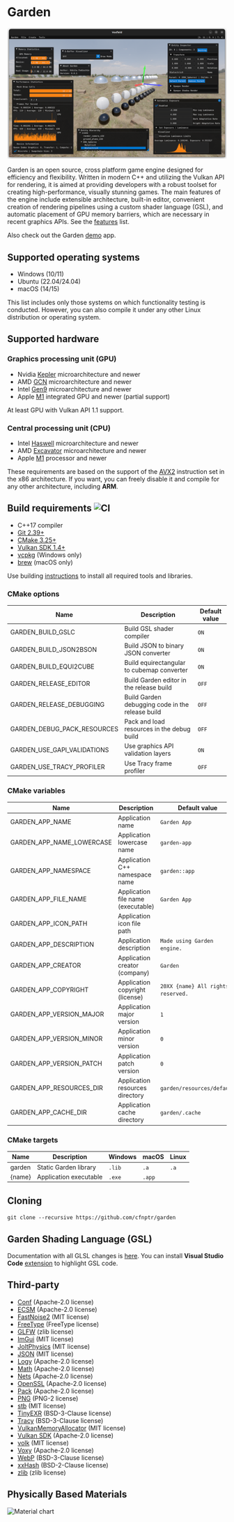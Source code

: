 # Garden

![Engine screenshot](docs/engine-screenshot.png)

Garden is an open source, cross platform game engine designed for efficiency and flexibility. Written in 
modern C++ and utilizing the Vulkan API for rendering, it is aimed at providing developers with a robust 
toolset for creating high-performance, visually stunning games. The main features of the engine include 
extensible architecture, built-in editor, convenient creation of rendering pipelines using a custom 
shader language (GSL), and automatic placement of GPU memory barriers, which are necessary in recent 
graphics APIs. See the [features](FEATURES.md) list.

Also check out the Garden [demo](https://github.com/cfnptr/garden-demo) app.

## Supported operating systems

* Windows (10/11)
* Ubuntu (22.04/24.04)
* macOS (14/15)

This list includes only those systems on which functionality testing is conducted.
However, you can also compile it under any other Linux distribution or operating system.

## Supported hardware

### Graphics processing unit (GPU)

* Nvidia [Kepler](https://en.wikipedia.org/wiki/Kepler_(microarchitecture)) microarchitecture and newer
* AMD [GCN](https://en.wikipedia.org/wiki/Graphics_Core_Next) microarchitecture and newer
* Intel [Gen9](https://en.wikichip.org/wiki/intel/microarchitectures/gen9) microarchitecture and newer
* Apple [M1](https://en.wikipedia.org/wiki/Apple_M1) integrated GPU and newer (partial support)

At least GPU with Vulkan API 1.1 support.

### Central processing unit (CPU)

* Intel [Haswell](https://en.wikipedia.org/wiki/Haswell_(microarchitecture)) microarchitecture and newer
* AMD [Excavator](https://en.wikipedia.org/wiki/Excavator_(microarchitecture)) microarchitecture and newer
* Apple [M1](https://en.wikipedia.org/wiki/Apple_M1) processor and newer

These requirements are based on the support of the [AVX2](https://en.wikipedia.org/wiki/Advanced_Vector_Extensions) instruction set in the x86 architecture.
If you want, you can freely disable it and compile for any other architecture, including **ARM**.

## Build requirements ![CI](https://github.com/cfnptr/garden/actions/workflows/cmake.yml/badge.svg)

* C++17 compiler
* [Git 2.39+](https://git-scm.com)
* [CMake 3.25+](https://cmake.org)
* [Vulkan SDK 1.4+](https://vulkan.lunarg.com/)
* [vcpkg](https://learn.microsoft.com/en-us/vcpkg/) (Windows only)
* [brew](https://brew.sh/) (macOS only)

Use building [instructions](BUILDING.md) to install all required tools and libraries.

### CMake options

| Name                        | Description                                      | Default value |
|-----------------------------|--------------------------------------------------|---------------|
| GARDEN_BUILD_GSLC           | Build GSL shader compiler                        | `ON`          |
| GARDEN_BUILD_JSON2BSON      | Build JSON to binary JSON converter              | `ON`          |
| GARDEN_BUILD_EQUI2CUBE      | Build equirectangular to cubemap converter       | `ON`          |
| GARDEN_RELEASE_EDITOR       | Build Garden editor in the release build         | `OFF`         |
| GARDEN_RELEASE_DEBUGGING    | Build Garden debugging code in the release build | `OFF`         |
| GARDEN_DEBUG_PACK_RESOURCES | Pack and load resources in the debug build       | `OFF`         |
| GARDEN_USE_GAPI_VALIDATIONS | Use graphics API validation layers               | `ON`          |
| GARDEN_USE_TRACY_PROFILER   | Use Tracy frame profiler                         | `OFF`         |


### CMake variables

| Name                      | Description                        | Default value                      |
|---------------------------|------------------------------------|------------------------------------|
| GARDEN_APP_NAME           | Application name                   | `Garden App`                       |
| GARDEN_APP_NAME_LOWERCASE | Application lowercase name         | `garden-app`                       |
| GARDEN_APP_NAMESPACE      | Application C++ namespace name     | `garden::app`                      |
| GARDEN_APP_FILE_NAME      | Application file name (executable) | `Garden App`                       |
| GARDEN_APP_ICON_PATH      | Application icon file path         |                                    |
| GARDEN_APP_DESCRIPTION    | Application description            | `Made using Garden engine.`        |
| GARDEN_APP_CREATOR        | Application creator (company)      | `Garden`                           |
| GARDEN_APP_COPYRIGHT      | Application copyright (license)    | `20XX {name} All rights reserved.` |
| GARDEN_APP_VERSION_MAJOR  | Application major version          | `1`                                |
| GARDEN_APP_VERSION_MINOR  | Application minor version          | `0`                                |
| GARDEN_APP_VERSION_PATCH  | Application patch version          | `0`                                |
| GARDEN_APP_RESOURCES_DIR  | Application resources directory    | `garden/resources/default`         |
| GARDEN_APP_CACHE_DIR      | Application cache directory        | `garden/.cache`                    |

### CMake targets

| Name   | Description            | Windows | macOS  | Linux |
|--------|------------------------|---------|--------|-------|
| garden | Static Garden library  | `.lib`  | `.a`   | `.a`  |
| {name} | Application executable | `.exe`  | `.app` |       |

## Cloning

```
git clone --recursive https://github.com/cfnptr/garden
```

## Garden Shading Language (GSL)

Documentation with all GLSL changes is [here](docs/GSL.md).
You can install **Visual Studio Code** [extension](https://marketplace.visualstudio.com/items?itemName=cfnptr.gsl-linter) to highlight GSL code.

## Third-party

* [Conf](https://github.com/cfnptr/conf) (Apache-2.0 license)
* [ECSM](https://github.com/cfnptr/ecsm) (Apache-2.0 license)
* [FastNoise2](https://github.com/Auburn/FastNoise2) (MIT license)
* [FreeType](https://github.com/freetype/freetype) (FreeType license)
* [GLFW](https://github.com/glfw/glfw) (zlib license)
* [ImGui](https://github.com/ocornut/imgui) (MIT license)
* [JoltPhysics](https://github.com/jrouwe/JoltPhysics) (MIT license)
* [JSON](https://github.com/nlohmann/json) (MIT license)
* [Logy](https://github.com/cfnptr/logy) (Apache-2.0 license)
* [Math](https://github.com/cfnptr/math) (Apache-2.0 license)
* [Nets](https://github.com/cfnptr/nets) (Apache-2.0 license)
* [OpenSSL](https://github.com/openssl/openssl) (Apache-2.0 license)
* [Pack](https://github.com/cfnptr/pack) (Apache-2.0 license)
* [PNG](https://github.com/pnggroup/libpng) (PNG-2 license)
* [stb](https://github.com/nothings/stb) (MIT license)
* [TinyEXR](https://github.com/syoyo/tinyexr) (BSD-3-Clause license)
* [Tracy](https://github.com/wolfpld/tracy) (BSD-3-Clause license)
* [VulkanMemoryAllocator](https://github.com/GPUOpen-LibrariesAndSDKs/VulkanMemoryAllocator) (MIT license)
* [Vulkan SDK](https://github.com/KhronosGroup) (Apache-2.0 license)
* [volk](https://github.com/zeux/volk) (MIT license)
* [Voxy](https://github.com/cfnptr/voxy) (Apache-2.0 license)
* [WebP](https://github.com/webmproject/libwebp) (BSD-3-Clause license)
* [xxHash](https://github.com/Cyan4973/xxHash) (BSD-2-Clause license)
* [zlib](https://github.com/madler/zlib) (zlib license)


## Physically Based Materials

![Material chart](https://google.github.io/filament/images/material_chart.jpg)